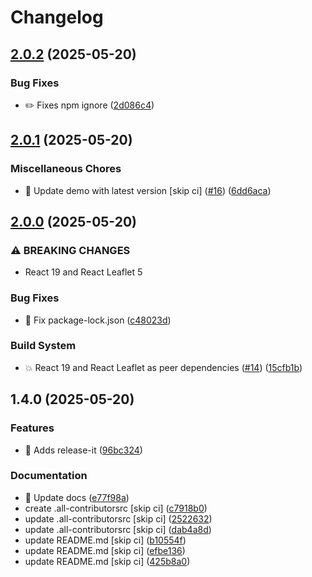 # Changelog

## [2.0.2](https://github.com/AlejandroRM-DEV/leaflet-editable-hook/compare/2.0.1...2.0.2) (2025-05-20)

### Bug Fixes

* :pencil2: Fixes npm ignore ([2d086c4](https://github.com/AlejandroRM-DEV/leaflet-editable-hook/commit/2d086c4666804d04035868a0368cf31f64dffd63))

## [2.0.1](https://github.com/AlejandroRM-DEV/leaflet-editable-hook/compare/2.0.0...2.0.1) (2025-05-20)

### Miscellaneous Chores

* :clown_face: Update demo with latest version [skip ci] ([#16](https://github.com/AlejandroRM-DEV/leaflet-editable-hook/issues/16)) ([6dd6aca](https://github.com/AlejandroRM-DEV/leaflet-editable-hook/commit/6dd6aca99064991d0d9834ff9180a7e80743b4b9))

## [2.0.0](https://github.com/AlejandroRM-DEV/leaflet-editable-hook/compare/1.4.0...2.0.0) (2025-05-20)

### ⚠ BREAKING CHANGES

* React 19 and React Leaflet 5

### Bug Fixes

* :green_heart: Fix package-lock.json ([c48023d](https://github.com/AlejandroRM-DEV/leaflet-editable-hook/commit/c48023d92f549348a7bfaf7defd026828e97caad))

### Build System

* :boom: React 19 and React Leaflet as peer dependencies ([#14](https://github.com/AlejandroRM-DEV/leaflet-editable-hook/issues/14)) ([15cfb1b](https://github.com/AlejandroRM-DEV/leaflet-editable-hook/commit/15cfb1b39a0015f2ad11b0b4a4edb2cecdaeeb0d))

## 1.4.0 (2025-05-20)

### Features

* :bookmark: Adds release-it ([96bc324](https://github.com/AlejandroRM-DEV/leaflet-editable-hook/commit/96bc32404103109951619cfc628871c061c00b77))

### Documentation

* :memo: Update docs ([e77f98a](https://github.com/AlejandroRM-DEV/leaflet-editable-hook/commit/e77f98a66f4161e7b7af3b2e0d65401d66e8a89b))
* create .all-contributorsrc [skip ci] ([c7918b0](https://github.com/AlejandroRM-DEV/leaflet-editable-hook/commit/c7918b02c6b65aef5500e1f46dfbe582d7b152c9))
* update .all-contributorsrc [skip ci] ([2522632](https://github.com/AlejandroRM-DEV/leaflet-editable-hook/commit/2522632cd4f242a77cad482184d721053d46ed30))
* update .all-contributorsrc [skip ci] ([dab4a8d](https://github.com/AlejandroRM-DEV/leaflet-editable-hook/commit/dab4a8dd4f89c126a37ace63da5c28956b654d77))
* update README.md [skip ci] ([b10554f](https://github.com/AlejandroRM-DEV/leaflet-editable-hook/commit/b10554f9dc9baea6aa2410ca853e0b2a43ce64a9))
* update README.md [skip ci] ([efbe136](https://github.com/AlejandroRM-DEV/leaflet-editable-hook/commit/efbe13685476868ecda5677a2079909276605e9e))
* update README.md [skip ci] ([425b8a0](https://github.com/AlejandroRM-DEV/leaflet-editable-hook/commit/425b8a0d5bc71c70203e3b0f683b3049d864c317))
